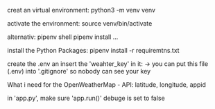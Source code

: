 creat an virtual environment:
    python3 -m venv venv

activate the environment:
    source  venv/bin/activate

alternativ:
    pipenv shell
    pipenv install ...

install the Python Packages:
    pipenv install -r requiremtns.txt

create the .env an insert the 'weahter_key' in it:
    -> you can put this file (.env) into '.gitignore' so nobody can see your key

What i need for the OpenWeatherMap - API:
    latitude, longitude, appid

in 'app.py', make sure 'app.run()' debuge is set to false